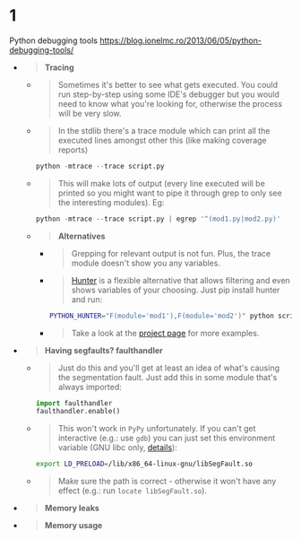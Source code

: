 
# 1

Python debugging tools https://blog.ionelmc.ro/2013/06/05/python-debugging-tools/
- > **Tracing**
  * > Sometimes it's better to see what gets executed. You could run step-by-step using some IDE's debugger but you would need to know what you're looking for, otherwise the process will be very slow.
  * > In the stdlib there's a trace module which can print all the executed lines amongst other this (like making coverage reports)
    ```py
    python -mtrace --trace script.py
    ```
  * > This will make lots of output (every line executed will be printed so you might want to pipe it through grep to only see the interesting modules). Eg:
    ```py
    python -mtrace --trace script.py | egrep '^(mod1.py|mod2.py)'
    ```
  * > **Alternatives**
    + > Grepping for relevant output is not fun. Plus, the trace module doesn't show you any variables.
    + > [Hunter](https://pypi.python.org/pypi/hunter) is a flexible alternative that allows filtering and even shows variables of your choosing. Just pip install hunter and run:
      ```sh
      PYTHON_HUNTER="F(module='mod1'),F(module='mod2')" python script.py
      ```
    * > Take a look at the [project page](https://github.com/ionelmc/python-hunter) for more examples.
- > **Having segfaults? faulthandler**
  * > Just do this and you'll get at least an idea of what's causing the segmentation fault. Just add this in some module that's always imported:
    ```py
    import faulthandler
    faulthandler.enable()
    ```
  * > This won't work in `PyPy` unfortunately. If you can't get interactive (e.g.: use `gdb`) you can just set this environment variable (GNU libc only, [details](http://blog.andrew.net.au/2007/08/15/)):
    ```sh
    export LD_PRELOAD=/lib/x86_64-linux-gnu/libSegFault.so
    ```
  * > Make sure the path is correct - otherwise it won't have any effect (e.g.: run `locate libSegFault.so`).
- > **Memory leaks**
- > **Memory usage**
